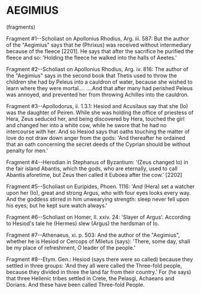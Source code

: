 # AEGIMIUS
(fragments)

Fragment #1--Scholiast on Apollonius Rhodius, Arg. iii. 587: But the
author of the "Aegimius" says that he (Phrixus) was received without
intermediary because of the fleece [2201]. He says that after the
sacrifice he purified the fleece and so: 'Holding the fleece he walked
into the halls of Aeetes.'


Fragment #2--Scholiast on Apollonius Rhodius, Arg. iv. 816: The author
of the "Aegimius" says in the second book that Thetis used to throw the
children she had by Peleus into a cauldron of water, because she wished
to learn where they were mortal.... ....And that after many had perished
Peleus was annoyed, and prevented her from throwing Achilles into the
cauldron.


Fragment #3--Apollodorus, ii. 1.3.1: Hesiod and Acusilaus say that she
(Io) was the daughter of Peiren. While she was holding the office of
priestess of Hera, Zeus seduced her, and being discovered by Hera,
touched the girl and changed her into a white cow, while he swore that
he had no intercourse with her. And so Hesiod says that oaths touching
the matter of love do not draw down anger from the gods: 'And thereafter
he ordained that an oath concerning the secret deeds of the Cyprian
should be without penalty for men.'


Fragment #4--Herodian in Stephanus of Byzantium: '(Zeus changed Io) in
the fair island Abantis, which the gods, who are eternally, used to call
Abantis aforetime, but Zeus then called it Euboea after the cow.' [2202]


Fragment #5--Scholiast on Euripides, Phoen. 1116: 'And (Hera) set a
watcher upon her (Io), great and strong Argus, who with four eyes looks
every way. And the goddess stirred in him unwearying strength: sleep
never fell upon his eyes; but he kept sure watch always.'


Fragment #6--Scholiast on Homer, Il. xxiv. 24: 'Slayer of Argus'.
According to Hesiod's tale he (Hermes) slew (Argus) the herdsman of Io.


Fragment #7--Athenaeus, xi. p. 503: And the author of the "Aegimius",
whether he is Hesiod or Cercops of Miletus (says): 'There, some day,
shall be my place of refreshment, O leader of the people.'


Fragment #8--Etym. Gen.: Hesiod (says there were so called) because
they settled in three groups: 'And they all were called the Three-fold
people, because they divided in three the land far from their country.'
For (he says) that three Hellenic tribes settled in Crete, the Pelasgi,
Achaeans and Dorians. And these have been called Three-fold People.




